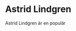 # Astrid Lindgren
Astrid Lindgren är en populär
<!--stackedit_data:
eyJoaXN0b3J5IjpbMzUxMDc2MDQ4XX0=
-->